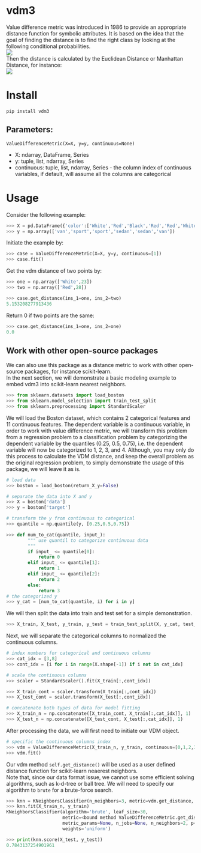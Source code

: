 # vdm3

Value difference metric was introduced in 1986 to provide an appropriate distance function for symbolic attributes. It is based on the idea that the goal of finding the distance is to find the right class by looking at the following conditional probabilities. <br>
![](https://github.com/esmondhkchu/vdm3/raw/master/equations/cond_prob.png) <br>
Then the distance is calculated by the Euclidean Distance or Manhattan Distance, for instance: <br>
![](https://github.com/esmondhkchu/vdm3/raw/master/equations/distance.png) <br>

# Install

```
pip install vdm3
```

## Parameters:

```
ValueDifferenceMetric(X=X, y=y, continuous=None)
```

  - X: ndarray, DataFrame, Series
  - y: tuple, list, ndarray, Series
  - continuous: tuple, list, ndarray, Series - the column index of continuous variables, if default, will assume all the columns are categorical

# Usage
Consider the following example: <br>
```python
>>> X = pd.DataFrame({'color':['White','Red','Black','Red','Red','White'], 'mpg':[23,28,32,42,40,20]})
>>> y = np.array(['van','sport','sport','sedan','sedan','van'])
```
Initiate the example by: <br>
```python
>>> case = ValueDifferenceMetric(X=X, y=y, continuous=[1])
>>> case.fit()
```
Get the vdm distance of two points by:
```python
>>> one = np.array(['White',23])
>>> two = np.array(['Red',28])

>>> case.get_distance(ins_1=one, ins_2=two)
5.153208277913436
```
Return 0 if two points are the same: <br>
```python
>>> case.get_distance(ins_1=one, ins_2=one)
0.0
```
## Work with other open-source packages
We can also use this package as a distance metric to work with other open-source packages, for instance scikit-learn. <br>
In the next section, we will demonstrate a basic modeling example to embed vdm3 into scikit-learn nearest neighbors.
```python
>>> from sklearn.datasets import load_boston
>>> from sklearn.model_selection import train_test_split
>>> from sklearn.preprocessing import StandardScaler
```
We will load the Boston dataset, which contains 2 categorical features and 11 continuous features. The dependent variable is a continuous variable, in order to work with value difference metric, we will transform this problem from a regression problem to a classification problem by categorizing the dependent variable by the quantiles (0.25, 0.5, 0.75), i.e. the dependent variable will now be categorized to 1, 2, 3, and 4. Although, you may only do this process to calculate the VDM distance, and keep the overall problem as the original regression problem, to simply demonstrate the usage of this package, we will leave it as is.
```python
# load data
>>> boston = load_boston(return_X_y=False)

# separate the data into X and y
>>> X = boston['data']
>>> y = boston['target']

# transform the y from continuous to categorical
>>> quantile = np.quantile(y, [0.25,0.5,0.75])

>>> def num_to_cat(quantile, input_):
        """ use quantil to categorize continuous data
        """
        if input_ <= quantile[0]:
            return 0
        elif input_ <= quantile[1]:
            return 1
        elif input_ <= quantile[2]:
            return 2
        else:
            return 3
# the categorized y
>>> y_cat = [num_to_cat(quantile, i) for i in y]
```
We will then split the data into train and test set for a simple demonstration.
```python
>>> X_train, X_test, y_train, y_test = train_test_split(X, y_cat, test_size=0.1)
```
Next, we will separate the categorical columns to normalized the continuous columns.
```python
# index numbers for categorical and continuous columns
>>> cat_idx = [3,8]
>>> cont_idx = [i for i in range(X.shape[-1]) if i not in cat_idx]

# scale the continuous columns
>>> scaler = StandardScaler().fit(X_train[:,cont_idx])

>>> X_train_cont = scaler.transform(X_train[:,cont_idx])
>>> X_test_cont = scaler.transform(X_test[:,cont_idx])

# concatenate both types of data for model fitting
>>> X_train_n = np.concatenate([X_train_cont, X_train[:,cat_idx]], 1)
>>> X_test_n = np.concatenate([X_test_cont, X_test[:,cat_idx]], 1)
```
After processing the data, we will first need to initiate our VDM object.
```python
# specific the continuous columns index
>>> vdm = ValueDifferenceMetric(X_train_n, y_train, continuous=[0,1,2,3,4,5,6,7,8,9,10])
>>> vdm.fit()
```
Our vdm method `self.get_distance()` will be used as a user defined distance function for scikit-learn neaerest neighbors. <br>
Note that, since our data format issue, we cannot use some efficient solving algorithms, such as k-d-tree or ball tree. We will need to specify our algorithm to `brute` for a brute-force search.
```python
>>> knn = KNeighborsClassifier(n_neighbors=3, metric=vdm.get_distance, algorithm='brute')
>>> knn.fit(X_train_n, y_train)
KNeighborsClassifier(algorithm='brute', leaf_size=30,
                     metric=<bound method ValueDifferenceMetric.get_distance of <__main__.ValueDifferenceMetric object at 0x11fb38198>>,
                     metric_params=None, n_jobs=None, n_neighbors=2, p=2,
                     weights='uniform')

>>> print(knn.score(X_test, y_test))
0.7843137254901961
```
